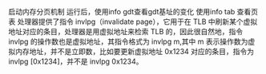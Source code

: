启动内存分页机制
运行后，使用info gdt查看gdt基址的变化
使用info tab 查看页表
处理器提供了指令 invlpg（invalidate page），它用于在 TLB 中刷新某个虚拟地址对应的条目，处理器是用虚拟地址来检索 TLB 的，因此很自然地，指令 invlpg 的操作数也是虚拟地址，其指令格式为 invlpg m,其中 m 表示操作数为虚拟内存地址，并不是立即数，比如要更新虚拟地址 0x1234 对应的条目，指令为 invlpg [0x1234]，并不是 invlpg 0x1234。